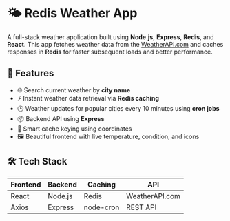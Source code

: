 # 🌤️ Redis Weather App

A full-stack weather application built using **Node.js**, **Express**, **Redis**, and **React**. This app fetches weather data from the [WeatherAPI.com](https://www.weatherapi.com/) and caches responses in **Redis** for faster subsequent loads and better performance.



## 🚀 Features

- 🌐 Search current weather by **city name**
- ⚡ Instant weather data retrieval via **Redis caching**
- 🕒 Weather updates for popular cities every 10 minutes using **cron jobs**
- 📦 Backend API using **Express**
- 🧠 Smart cache keying using coordinates
- 🖼️ Beautiful frontend with live temperature, condition, and icons


## 🛠️ Tech Stack

| Frontend | Backend | Caching | API |
|----------|---------|---------|-----|
| React    | Node.js | Redis   | WeatherAPI.com |
| Axios    | Express | node-cron | REST API |
